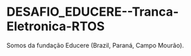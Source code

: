 # DESAFIO_EDUCERE--Tranca-Eletronica-RTOS
 Somos da fundação Educere (Brazil, Paraná, Campo Mourão).
